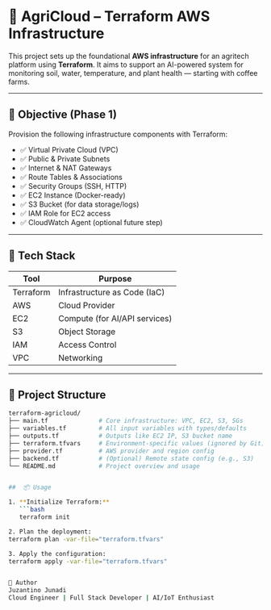 # 🌿 AgriCloud – Terraform AWS Infrastructure

This project sets up the foundational **AWS infrastructure** for an agritech platform using **Terraform**. It aims to support an AI-powered system for monitoring soil, water, temperature, and plant health — starting with coffee farms.

---

## 🚀 Objective (Phase 1)

Provision the following infrastructure components with Terraform:

- ✅ Virtual Private Cloud (VPC)
- ✅ Public & Private Subnets
- ✅ Internet & NAT Gateways
- ✅ Route Tables & Associations
- ✅ Security Groups (SSH, HTTP)
- ✅ EC2 Instance (Docker-ready)
- ✅ S3 Bucket (for data storage/logs)
- ✅ IAM Role for EC2 access
- ✅ CloudWatch Agent (optional future step)

---

## 🧱 Tech Stack

| Tool      | Purpose                       |
| --------- | ----------------------------- |
| Terraform | Infrastructure as Code (IaC)  |
| AWS       | Cloud Provider                |
| EC2       | Compute (for AI/API services) |
| S3        | Object Storage                |
| IAM       | Access Control                |
| VPC       | Networking                    |

---

## 📁 Project Structure

````bash
terraform-agricloud/
├── main.tf              # Core infrastructure: VPC, EC2, S3, SGs
├── variables.tf         # All input variables with types/defaults
├── outputs.tf           # Outputs like EC2 IP, S3 bucket name
├── terraform.tfvars     # Environment-specific values (ignored by Git)
├── provider.tf          # AWS provider and region config
├── backend.tf           # (Optional) Remote state config (e.g., S3)
└── README.md            # Project overview and usage


##  📦 Usage

1. **Initialize Terraform:**
   ```bash
   terraform init

2. Plan the deployment:
terraform plan -var-file="terraform.tfvars"

3. Apply the configuration:
terraform apply -var-file="terraform.tfvars"


📌 Author
Juzantino Junadi
Cloud Engineer | Full Stack Developer | AI/IoT Enthusiast
````
